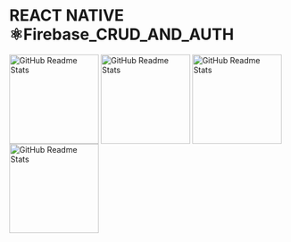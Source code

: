 
# REACT NATIVE ⚛Firebase_CRUD_AND_AUTH



<img width="160px" src="https://user-images.githubusercontent.com/86770967/225227185-fd2e551d-e417-4a9b-96b0-d59dc12ad28e.png" align="center" alt="GitHub Readme Stats" /> <img width="160px" src="https://user-images.githubusercontent.com/86770967/225227195-795a6532-fa45-4106-89e8-b61743e2e089.png" align="center" alt="GitHub Readme Stats" /> 
<img width="160px" src="https://user-images.githubusercontent.com/86770967/225227192-9ca04c42-785e-43b5-be22-6bbc0ef4e496.png" align="center" alt="GitHub Readme Stats" /> <img width="160px" src="https://user-images.githubusercontent.com/86770967/225227189-624fc669-065e-4006-8c96-797d753a3f4f.png" align="center" alt="GitHub Readme Stats" /> 

